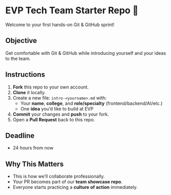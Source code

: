 # EVP Tech Team Starter Repo 🚀

Welcome to your first hands-on Git & GitHub sprint!

## Objective
Get comfortable with Git & GitHub while introducing yourself and your ideas to the team.

## Instructions
1. **Fork** this repo to your own account.
2. **Clone** it locally.
3. Create a new file: `intro-<yourname>.md` with:
   - Your **name**, **college**, and **role/specialty** (frontend/backend/AI/etc.)
   - One **idea** you’d like to build at EVP
4. **Commit** your changes and **push** to your fork.
5. Open a **Pull Request** back to this repo.

## Deadline
- 24 hours from now

## Why This Matters
- This is how we’ll collaborate professionally.  
- Your PR becomes part of our **team showcase repo**.  
- Everyone starts practicing a **culture of action** immediately.
